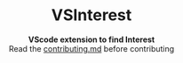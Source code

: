 <div align = Center>
    <h1> VSInterest</h1>
   <strong> VScode extension to find Interest </strong>
</div>

<div align= center>
    Read the <a href="https://github.com/Mehak-Mehta/VSInterest/blob/main/CONTRIBUTING.md">contributing.md</a> before contributing
</div>

   
